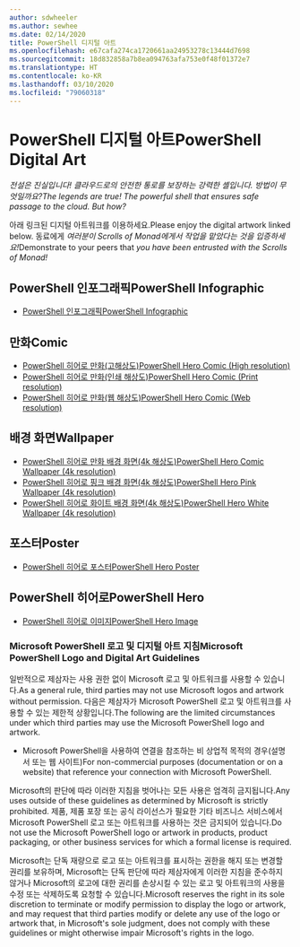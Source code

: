 ```yaml
---
author: sdwheeler
ms.author: sewhee
ms.date: 02/14/2020
title: PowerShell 디지털 아트
ms.openlocfilehash: e67cafa274ca1720661aa24953278c13444d7698
ms.sourcegitcommit: 18d832858a7b8ea094763afa753e0f48f01372e7
ms.translationtype: HT
ms.contentlocale: ko-KR
ms.lasthandoff: 03/10/2020
ms.locfileid: "79060318"
---
```

# <a name="powershell-digital-art"></a><span data-ttu-id="bce0c-102">PowerShell 디지털 아트</span><span class="sxs-lookup"><span data-stu-id="bce0c-102">PowerShell Digital Art</span></span>

<span data-ttu-id="bce0c-103">*전설은 진실입니다! 클라우드로의 안전한 통로를 보장하는 강력한 셸입니다. 방법이 무엇일까요?*</span><span class="sxs-lookup"><span data-stu-id="bce0c-103">*The legends are true! The powerful shell that ensures safe passage to the cloud. But how?*</span></span>

<span data-ttu-id="bce0c-104">아래 링크된 디지털 아트워크를 이용하세요.</span><span class="sxs-lookup"><span data-stu-id="bce0c-104">Please enjoy the digital artwork linked below.</span></span> <span data-ttu-id="bce0c-105">동료에게 *여러분이 Scrolls of Monad에게서 작업을 맡았다는 것을 입증하세요!*</span><span class="sxs-lookup"><span data-stu-id="bce0c-105">Demonstrate to your peers that *you have been entrusted with the Scrolls of Monad!*</span></span>

## <a name="powershell-infographic"></a><span data-ttu-id="bce0c-106">PowerShell 인포그래픽</span><span class="sxs-lookup"><span data-stu-id="bce0c-106">PowerShell Infographic</span></span>

- [<span data-ttu-id="bce0c-107">PowerShell 인포그래픽</span><span class="sxs-lookup"><span data-stu-id="bce0c-107">PowerShell Infographic</span></span>](https://github.com/MicrosoftDocs/PowerShell-Docs/blob/staging/assets/PowerShell_7_Infographic.pdf)

## <a name="comic"></a><span data-ttu-id="bce0c-108">만화</span><span class="sxs-lookup"><span data-stu-id="bce0c-108">Comic</span></span>

- [<span data-ttu-id="bce0c-109">PowerShell 히어로 만화(고해상도)</span><span class="sxs-lookup"><span data-stu-id="bce0c-109">PowerShell Hero Comic (High resolution)</span></span>](https://aka.ms/powershellherocomic_highres)
- [<span data-ttu-id="bce0c-110">PowerShell 히어로 만화(인쇄 해상도)</span><span class="sxs-lookup"><span data-stu-id="bce0c-110">PowerShell Hero Comic (Print resolution)</span></span>](https://aka.ms/powershellherocomic_print)
- [<span data-ttu-id="bce0c-111">PowerShell 히어로 만화(웹 해상도)</span><span class="sxs-lookup"><span data-stu-id="bce0c-111">PowerShell Hero Comic (Web resolution)</span></span>](https://aka.ms/powershellherocomic_web)

## <a name="wallpaper"></a><span data-ttu-id="bce0c-112">배경 화면</span><span class="sxs-lookup"><span data-stu-id="bce0c-112">Wallpaper</span></span>

- [<span data-ttu-id="bce0c-113">PowerShell 히어로 만화 배경 화면(4k 해상도)</span><span class="sxs-lookup"><span data-stu-id="bce0c-113">PowerShell Hero Comic Wallpaper (4k resolution)</span></span>](https://aka.ms/powershellherowallpaper)
- [<span data-ttu-id="bce0c-114">PowerShell 히어로 핑크 배경 화면(4k 해상도)</span><span class="sxs-lookup"><span data-stu-id="bce0c-114">PowerShell Hero Pink Wallpaper (4k resolution)</span></span>](https://aka.ms/powershellherowallpaper1)
- [<span data-ttu-id="bce0c-115">PowerShell 히어로 화이트 배경 화면(4k 해상도)</span><span class="sxs-lookup"><span data-stu-id="bce0c-115">PowerShell Hero White Wallpaper (4k resolution)</span></span>](https://aka.ms/powershellherowallpaper2)

## <a name="poster"></a><span data-ttu-id="bce0c-116">포스터</span><span class="sxs-lookup"><span data-stu-id="bce0c-116">Poster</span></span>

- [<span data-ttu-id="bce0c-117">PowerShell 히어로 포스터</span><span class="sxs-lookup"><span data-stu-id="bce0c-117">PowerShell Hero Poster</span></span>](https://aka.ms/powershellheroposter)

## <a name="powershell-hero"></a><span data-ttu-id="bce0c-118">PowerShell 히어로</span><span class="sxs-lookup"><span data-stu-id="bce0c-118">PowerShell Hero</span></span>

- [<span data-ttu-id="bce0c-119">PowerShell 히어로 이미지</span><span class="sxs-lookup"><span data-stu-id="bce0c-119">PowerShell Hero Image</span></span>](https://aka.ms/powershellhero)

### <a name="microsoft-powershell-logo-and-digital-art-guidelines"></a><span data-ttu-id="bce0c-120">Microsoft PowerShell 로고 및 디지털 아트 지침</span><span class="sxs-lookup"><span data-stu-id="bce0c-120">Microsoft PowerShell Logo and Digital Art Guidelines</span></span>

<span data-ttu-id="bce0c-121">일반적으로 제삼자는 사용 권한 없이 Microsoft 로고 및 아트워크를 사용할 수 있습니다.</span><span class="sxs-lookup"><span data-stu-id="bce0c-121">As a general rule, third parties may not use Microsoft logos and artwork without permission.</span></span> <span data-ttu-id="bce0c-122">다음은 제삼자가 Microsoft PowerShell 로고 및 아트워크를 사용할 수 있는 제한적 상황입니다.</span><span class="sxs-lookup"><span data-stu-id="bce0c-122">The following are the limited circumstances under which third parties may use the Microsoft PowerShell logo and artwork.</span></span>

- <span data-ttu-id="bce0c-123">Microsoft PowerShell을 사용하여 연결을 참조하는 비 상업적 목적의 경우(설명서 또는 웹 사이트)</span><span class="sxs-lookup"><span data-stu-id="bce0c-123">For non-commercial purposes (documentation or on a website) that reference your connection with Microsoft PowerShell.</span></span>

<span data-ttu-id="bce0c-124">Microsoft의 판단에 따라 이러한 지침을 벗어나는 모든 사용은 엄격히 금지됩니다.</span><span class="sxs-lookup"><span data-stu-id="bce0c-124">Any uses outside of these guidelines as determined by Microsoft is strictly prohibited.</span></span> <span data-ttu-id="bce0c-125">제품, 제품 포장 또는 공식 라이선스가 필요한 기타 비즈니스 서비스에서 Microsoft PowerShell 로고 또는 아트워크를 사용하는 것은 금지되어 있습니다.</span><span class="sxs-lookup"><span data-stu-id="bce0c-125">Do not use the Microsoft PowerShell logo or artwork in products, product packaging, or other business services for which a formal license is required.</span></span>

<span data-ttu-id="bce0c-126">Microsoft는 단독 재량으로 로고 또는 아트워크를 표시하는 권한을 해지 또는 변경할 권리를 보유하며, Microsoft는 단독 판단에 따라 제삼자에게 이러한 지침을 준수하지 않거나 Microsoft의 로고에 대한 권리를 손상시킬 수 있는 로고 및 아트워크의 사용을 수정 또는 삭제하도록 요청할 수 있습니다.</span><span class="sxs-lookup"><span data-stu-id="bce0c-126">Microsoft reserves the right in its sole discretion to terminate or modify permission to display the logo or artwork, and may request that third parties modify or delete any use of the logo or artwork that, in Microsoft's sole judgment, does not comply with these guidelines or might otherwise impair Microsoft's rights in the logo.</span></span>
